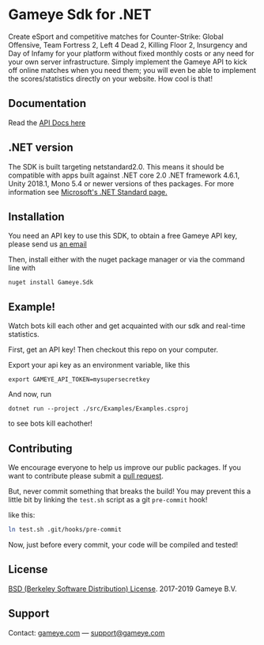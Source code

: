 # Gameye Sdk for .NET

Create eSport and competitive matches for Counter-Strike: Global Offensive, Team Fortress 2, Left 4 Dead 2, Killing Floor 2, Insurgency and Day of Infamy for your platform without fixed monthly costs or any need for your own server infrastructure. Simply implement the Gameye API to kick off online matches when you need them; you will even be able to implement the scores/statistics directly on your website. How cool is that!

## Documentation
Read the [API Docs here](./docs)

## .NET version
The SDK is built targeting netstandard2.0. This means it should be compatible with apps built against .NET core 2.0 .NET framework 4.6.1, Unity 2018.1, Mono 5.4 or newer versions of
thes packages. For more information see [Microsoft's .NET Standard page.](https://docs.microsoft.com/en-us/dotnet/standard/net-standard)

## Installation
You need an API key to use this SDK, to obtain a free Gameye API key, please send us [an email](mailto:support@gameye.com)

Then, install either with the nuget package manager or via the command line with
```
nuget install Gameye.Sdk
```


## Example!
Watch bots kill each other and get acquainted with our sdk and real-time statistics.

First, get an API key!
Then checkout this repo on your computer.

Export your api key as an environment variable, like this
```
export GAMEYE_API_TOKEN=mysupersecretkey
```
And now, run
```
dotnet run --project ./src/Examples/Examples.csproj
```
to see bots kill eachother!


## Contributing
We encourage everyone to help us improve our public packages. If you want to
contribute please submit a [pull request](https://github.com/Gameye/gameye-sdk-dotnet/pulls).

But, never commit something that breaks the build! You may prevent this a
little bit by linking the `test.sh` script as a git `pre-commit` hook!

like this:
```bash
ln test.sh .git/hooks/pre-commit
```

Now, just before every commit, your code will be compiled and tested!


## License
[BSD (Berkeley Software Distribution) License](https://opensource.org/licenses/bsd-license.php). 2017-2019 Gameye B.V.


## Support
Contact: [gameye.com](https://gameye.com) — support@gameye.com
